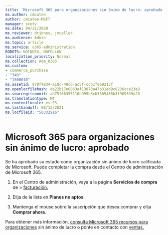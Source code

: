 ```yaml
---
title: 'Microsoft 365 para organizaciones sin ánimo de lucro: aprobado '
ms.author: cmcatee
author: cmcatee-MSFT
manager: scotv
ms.date: 04/21/2020
ms.reviewer: drjones, jmueller
ms.audience: Admin
ms.topic: article
ms.service: o365-administration
ROBOTS: NOINDEX, NOFOLLOW
localization_priority: Normal
ms.collection: Adm_O365
ms.custom:
- commerce_purchase
- "340"
- "1500010"
ms.assetid: 870f4834-a10c-49cd-ac5f-ccb1f0a9215f
ms.openlocfilehash: de22b17e0863af13073a47b31ed9c8236cce23e8
ms.sourcegitcommit: ab75f66355116e995b3cb5505465b31989339e28
ms.translationtype: MT
ms.contentlocale: es-ES
ms.lasthandoff: 08/13/2021
ms.locfileid: "58332916"
---
```

# <a name="microsoft-365-for-nonprofits---approved"></a>Microsoft 365 para organizaciones sin ánimo de lucro: aprobado

Se ha aprobado su estado como organización sin ánimo de lucro calificada de Microsoft. Puede completar la compra desde el Centro de administración de Microsoft 365.

1. En el Centro de administración, vaya a la página **Servicios de compra** de \> [facturación.](https://go.microsoft.com/fwlink/p/?linkid=868433)

2. Elija de la lista en **Planes no aptos**.

3. Mantenga el mouse sobre la suscripción que desea comprar y elija **Comprar ahora**.

Para obtener más información, [consulta Microsoft 365 recursos para organizaciones](https://www.microsoft.com/nonprofits/microsoft-365) sin ánimo de lucro o ponte en contacto con [ventas.](https://www.microsoft.com/nonprofits/contact-us)
